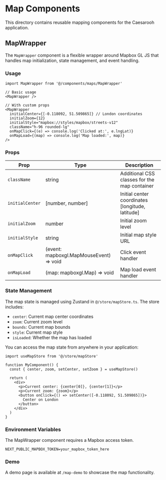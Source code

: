 # Map Components

This directory contains reusable mapping components for the Caesarooh application.

## MapWrapper

The `MapWrapper` component is a flexible wrapper around Mapbox GL JS that handles map initialization, state management, and event handling.

### Usage

```tsx
import MapWrapper from '@/components/maps/MapWrapper'

// Basic usage
<MapWrapper />

// With custom props
<MapWrapper 
  initialCenter={[-0.118092, 51.509865]} // London coordinates
  initialZoom={12}
  initialStyle="mapbox://styles/mapbox/streets-v12"
  className="h-96 rounded-lg" 
  onMapClick={(e) => console.log('Clicked at:', e.lngLat)}
  onMapLoad={(map) => console.log('Map loaded:', map)}
/>
```

### Props

| Prop | Type | Description |
|------|------|-------------|
| `className` | string | Additional CSS classes for the map container |
| `initialCenter` | [number, number] | Initial center coordinates [longitude, latitude] |
| `initialZoom` | number | Initial zoom level |
| `initialStyle` | string | Initial map style URL |
| `onMapClick` | (event: mapboxgl.MapMouseEvent) => void | Click event handler |
| `onMapLoad` | (map: mapboxgl.Map) => void | Map load event handler |

### State Management

The map state is managed using Zustand in `@/store/mapStore.ts`. The store includes:

- `center`: Current map center coordinates
- `zoom`: Current zoom level
- `bounds`: Current map bounds
- `style`: Current map style
- `isLoaded`: Whether the map has loaded

You can access the map state from anywhere in your application:

```tsx
import useMapStore from '@/store/mapStore'

function MyComponent() {
  const { center, zoom, setCenter, setZoom } = useMapStore()
  
  return (
    <div>
      <p>Current center: {center[0]}, {center[1]}</p>
      <p>Current zoom: {zoom}</p>
      <button onClick={() => setCenter([-0.118092, 51.509865])}>
        Center on London
      </button>
    </div>
  )
}
```

### Environment Variables

The MapWrapper component requires a Mapbox access token. 

```
NEXT_PUBLIC_MAPBOX_TOKEN=your_mapbox_token_here
```

### Demo

A demo page is available at `/map-demo` to showcase the map functionality. 